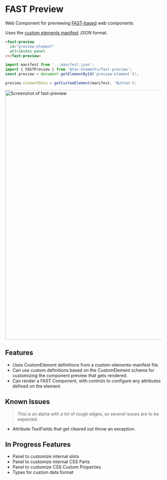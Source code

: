 # FAST Preview

Web Component for previewing [FAST-based](https://github.com/microsoft/fast) web components

Uses the [custom elements manifest](https://github.com/webcomponents/custom-elements-manifest) JSON format.

```html
<fast-preview
  id="preview-element"
  attributes-panel
></fast-preview>
```

```ts
import manifest from '...manifest.json';
import { FASTPreview } from '@tac-elements/fast-preview';
const preview = document.getElementById('preview-element')!;

preview.elementData = getCustomElement(manifest, 'Button');
```

[<img src="https://raw.githubusercontent.com/kingoftac/fast-preview/main/fast-preview-example.png" alt="Screenshot of fast-preview" width="800">](https://github.com/kingoftac)

## Features

- Uses CustomElement definitions from a custom-elements-manifest file.
- Can use custom definitions based on the CustomElement schema for customizing the component preview that gets rendered.
- Can render a FAST Component, with controls to configure any attributes defined on the element.

## Known Issues

> This is an alpha with a lot of rough edges, so several issues are to be expected.

- Attribute TextFields that get cleared out throw an exception.

## In Progress Features

- Panel to customize internal slots
- Panel to customize internal CSS Parts
- Panel to customize CSS Custom Properties
- Types for custom data format
